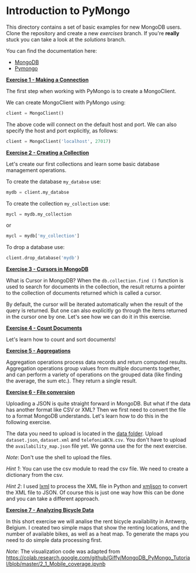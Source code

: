 # Introduction to PyMongo

This directory contains a set of basic examples for new MongoDB users.
Clone the repository and create a new *exercises* branch.
If you're **really** stuck you can take a look at the *solutions* branch.

You can find the documentation here:

* [MongoDB](https://docs.mongodb.com/manual/)
* [Pymongo](https://api.mongodb.com/python/current/)

[**Exercise 1 - Making a Connection**](https://github.com/Dzvezdana/introduction-to-pymongo/blob/master/_1_create_client.py)

The first step when working with PyMongo is to create a MongoClient.

We can create MongoClient with PyMongo using:

```python
client = MongoClient()
```

The above code will connect on the default host and port. We can also specify the host and port explicitly, as follows:

```python
client = MongoClient('localhost', 27017)
```

[**Exercise 2 - Creating a Collection**](https://github.com/Dzvezdana/introduction-to-pymongo/blob/master/_2_create_collection.py)

Let's create our first collections and learn some basic database management operations.

To create the database `my_databse` use:

```python
mydb = client.my_databse
```

To create the collection `my_collection` use:

```python
mycl = mydb.my_collection
```

or

```python
mycl = mydb['my_collection']
```

To drop a database use:

```python
client.drop_database('mydb')
```

[**Exercise 3 - Cursors in MongoDB**](https://github.com/Dzvezdana/introduction-to-pymongo/blob/master/_3_rewind_cursor.py)

What is Cursor in MongoDB? When the `db.collection.find ()` function is used to search for documents in the collection, 
the result returns a pointer to the collection of documents returned which is called a cursor.

By default, the cursor will be iterated automatically when the result of the query is returned. 
But one can also explicitly go through the items returned in the cursor one by one. 
Let's see how we can do it in this exercise.

[**Exercise 4 - Count Documents**](https://github.com/Dzvezdana/introduction-to-pymongo/blob/master/_4_count_documents.py)

Let's learn how to count and sort documents! 


[**Exercise 5 - Aggregations**](https://github.com/Dzvezdana/introduction-to-pymongo/blob/master/_6_aggregations.py)

Aggregation operations process data records and return computed results. 
Aggregation operations group values from multiple documents together, and can perform a variety of operations on the 
grouped data (like finding the average, the sum etc.). 
They return a single result.

[**Exercise 6 - File conversion**](https://github.com/Dzvezdana/introduction-to-pymongo/blob/master/_6_upload_files.py)

Uploading a JSON is quite straight forward in MongoDB. But what if the data has another format like CSV or XML?
Then we first need to convert the file to a format MongoDB understands.
Let's learn how to do this in the following exercise.

The data you need to upload is located in the [data folder](https://github.com/Dzvezdana/introduction-to-pymongo/tree/master/data). 
Upload `dataset.json`, `dataset.xml` and `telefoniaBCN.csv`. You don't have to upload the `availability_map.json` file yet. 
We gonna use the for the next exercise.

*Note*: Don't use the shell to upload the files.

*Hint 1*: You can use the csv module to read the csv file. We need to create a dictionary from the csv.

*Hint 2*: I used [lxml](https://lxml.de/) to process the XML file in Python and [xmljson](https://pypi.org/project/xmljson/)
to convert the XML file to JSON. Of course this is just one way how this can be done and you can take a different approach. 

[**Exercise 7 - Analyzing Bicycle Data**](https://github.com/Dzvezdana/introduction-to-pymongo/blob/master/_7_bicycle_data.py)

In this short exercise we will analise the rent bicycle availability in Antwerp, Belgium. I created two simple maps
that show the renting locations, and the number of available bikes, as well as a heat map. To generate the maps
you need to do simple data processing first.

*Note*: The visualization code was adapted from https://colab.research.google.com/github/Giffy/MongoDB_PyMongo_Tutorial/blob/master/2_1_Mobile_coverage.ipynb
